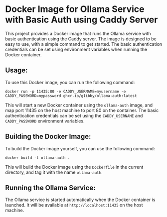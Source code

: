 # Docker Image for Ollama Service with Basic Auth using Caddy Server

This project provides a Docker image that runs the Ollama service with basic authentication using the Caddy server. The image is designed to be easy to use, with a simple command to get started. The basic authentication credentials can be set using environment variables when running the Docker container.

## Usage:

To use this Docker image, you can run the following command:
```
docker run -p 11435:80 -e CADDY_USERNAME=myusername -e CADDY_PASSWORD=mypassword ghcr.io/g1ibby/ollama-auth:latest 
```
This will start a new Docker container using the `ollama-auth` image, and map port 11435 on the host machine to port 80 on the container. The basic authentication credentials can be set using the `CADDY_USERNAME` and `CADDY_PASSWORD` environment variables.

## Building the Docker Image:

To build the Docker image yourself, you can use the following command:
```
docker build -t ollama-auth .
```
This will build the Docker image using the `Dockerfile` in the current directory, and tag it with the name `ollama-auth`.

## Running the Ollama Service:

The Ollama service is started automatically when the Docker container is launched. It will be available at `http://localhost:11435` on the host machine.
